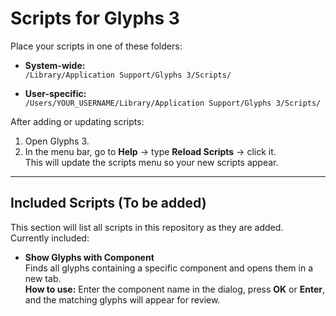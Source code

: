 # Scripts for Glyphs 3

Place your scripts in one of these folders:

- **System-wide:**  
  `/Library/Application Support/Glyphs 3/Scripts/`

- **User-specific:**  
  `/Users/YOUR_USERNAME/Library/Application Support/Glyphs 3/Scripts/`

After adding or updating scripts:

1. Open Glyphs 3.
2. In the menu bar, go to **Help** → type **Reload Scripts** → click it.  
   This will update the scripts menu so your new scripts appear.

---

## Included Scripts (To be added)

This section will list all scripts in this repository as they are added.  
Currently included:

- **Show Glyphs with Component**  
  Finds all glyphs containing a specific component and opens them in a new tab.  
  **How to use:** Enter the component name in the dialog, press **OK** or **Enter**, and the matching glyphs will appear for review.
